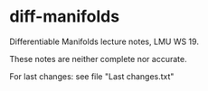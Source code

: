 # diff-manifolds
Differentiable Manifolds lecture notes, LMU WS 19.

These notes are neither complete nor accurate.

For last changes: see file "Last changes.txt"
